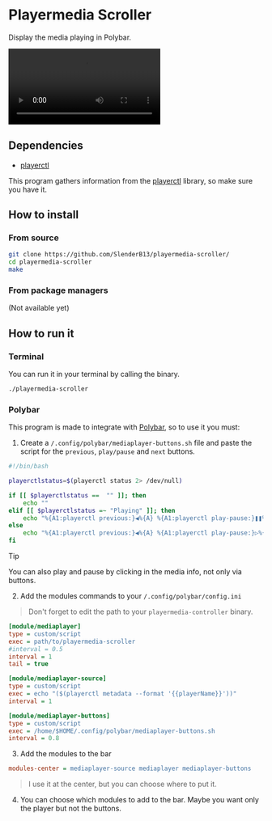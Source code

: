 # Playermedia Scroller

Display the media playing in Polybar.

![Demo](https://raw.githubusercontent.com/SlenderB13/playermedia-scroller/main/demo/player-scroller.mp4)

## Dependencies
* [playerctl](https://github.com/altdesktop/playerctl)

This program gathers information from the [playerctl](https://github.com/altdesktop/playerctl) library, so make sure you have it.

## How to install

### From source
```bash
git clone https://github.com/SlenderB13/playermedia-scroller/
cd playermedia-scroller
make
```

### From package managers
(Not available yet)

## How to run it

### Terminal

You can run it in your terminal by calling the binary.
```bash
./playermedia-scroller
```

### Polybar

This program is made to integrate with [Polybar](https://github.com/polybar/polybar), so to use it you must:

1. Create a `/.config/polybar/mediaplayer-buttons.sh` file and paste the script for the `previous`, `play/pause` and `next` buttons.

```bash
#!/bin/bash

playerctlstatus=$(playerctl status 2> /dev/null)

if [[ $playerctlstatus ==  "" ]]; then
    echo ""
elif [[ $playerctlstatus =~ "Playing" ]]; then
	echo "%{A1:playerctl previous:}◀%{A} %{A1:playerctl play-pause:}❚❚%{A} %{A1:playerctl next:}▶%{A}"
else
	echo "%{A1:playerctl previous:}◀%{A} %{A1:playerctl play-pause:}▷%{A} %{A1:playerctl next:}▶%{A}"
fi
```
> [!TIP]
> You can also play and pause by clicking in the media info, not only via buttons.

2. Add the modules commands to your `/.config/polybar/config.ini`
> Don't forget to edit the path to your `playermedia-controller` binary.

```ini
[module/mediaplayer]
type = custom/script
exec = path/to/playermedia-scroller
#interval = 0.5
interval = 1
tail = true

[module/mediaplayer-source]
type = custom/script
exec = echo "($(playerctl metadata --format '{{playerName}}'))"
interval = 1

[module/mediaplayer-buttons]
type = custom/script
exec = /home/$HOME/.config/polybar/mediaplayer-buttons.sh
interval = 0.8
```

3. Add the modules to the bar

```ini
modules-center = mediaplayer-source mediaplayer mediaplayer-buttons
```
> I use it at the center, but you can choose where to put it.

4. You can choose which modules to add to the bar. Maybe you want only the player but not the buttons.
